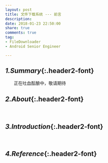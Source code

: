 ```yaml
---
layout: post
title: 文件下载系统 --- 前言
description:
date: 2018-01-23 22:50:00
share: true
comments: true
tag:
- FileDownloader
- Android Senior Engineer

---
```


## *1.Summary*{:.header2-font}
&emsp;&emsp;正在吐血酝酿中，敬请期待
## *2.About*{:.header2-font}
&emsp;&emsp;
## *3.Introduction*{:.header2-font}
&emsp;&emsp;
## *4.Reference*{:.header2-font}